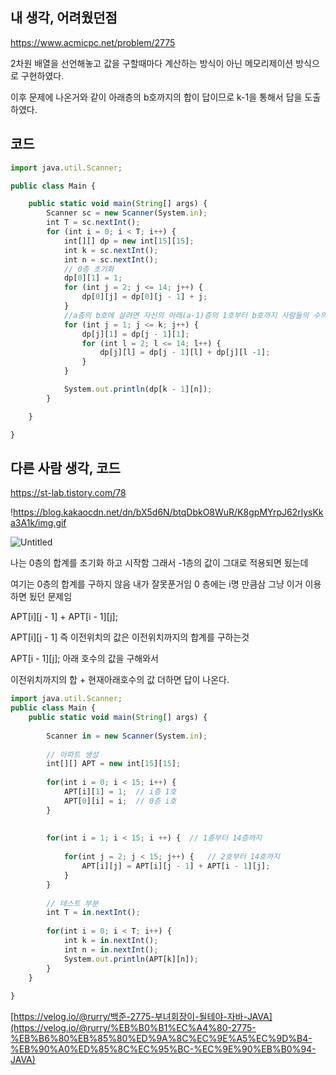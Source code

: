 ## 내 생각, 어려웠던점

https://www.acmicpc.net/problem/2775

2차원 배열을 선언해놓고 값을 구할때마다 계산하는 방식이 아닌 메모리제이션 방식으로 구현하였다.

이후 문제에 나온거와 같이 아래층의 b호까지의 합이 답이므로 k-1을 통해서 답을 도출 하였다.

## 코드

```jsx
import java.util.Scanner;

public class Main {

    public static void main(String[] args) {
        Scanner sc = new Scanner(System.in);
        int T = sc.nextInt();
        for (int i = 0; i < T; i++) {
            int[][] dp = new int[15][15];
            int k = sc.nextInt();
            int n = sc.nextInt();
            // 0층 초기화
            dp[0][1] = 1;
            for (int j = 2; j <= 14; j++) {
                dp[0][j] = dp[0][j - 1] + j;
            }
            //a층의 b호에 살려면 자신의 아래(a-1)층의 1호부터 b호까지 사람들의 수의 합
            for (int j = 1; j <= k; j++) {
                dp[j][1] = dp[j - 1][1];
                for (int l = 2; l <= 14; l++) {
                    dp[j][l] = dp[j - 1][l] + dp[j][l -1];
                }
            }

            System.out.println(dp[k - 1][n]);
        }

    }

}
```

## 다른 사람 생각, 코드

https://st-lab.tistory.com/78

!https://blog.kakaocdn.net/dn/bX5d6N/btqDbkO8WuR/K8gpMYrpJ62rlysKka3A1k/img.gif

![Untitled](https://prod-files-secure.s3.us-west-2.amazonaws.com/ed5158e8-51df-4b02-a0d7-33c31f618551/3b63078c-99b1-43bc-9754-f608354aec0e/Untitled.png)

나는 0층의 합계를 초기화 하고 시작함 그래서 -1층의 값이 그대로 적용되면 됬는데

여기는 0층의 합계를 구하지 않음 내가 잘못푼거임 0 층에는 i명 만큼삼 그냥 이거 이용하면 됬던 문제임

APT[i][j - 1] + APT[i - 1][j];

APT[i][j - 1] 즉 이전위치의 값은 이전위치까지의 합계를 구하는것

APT[i - 1][j]; 아래 호수의 값을 구해와서 

이전위치까지의 합 + 현재아래호수의 값 더하면 답이 나온다.

```jsx
import java.util.Scanner;
public class Main {
	public static void main(String[] args) {
		
		Scanner in = new Scanner(System.in);
		
		// 아파트 생성 
		int[][] APT = new int[15][15];
 
		for(int i = 0; i < 15; i++) {
			APT[i][1] = 1;	// i층 1호
			APT[0][i] = i;	// 0층 i호
		}
 
 
		for(int i = 1; i < 15; i ++) {	// 1층부터 14층까지
 
			for(int j = 2; j < 15; j++) {	// 2호부터 14호까지
				APT[i][j] = APT[i][j - 1] + APT[i - 1][j];
			}
		}
		
		// 테스트 부분 		
		int T = in.nextInt();
		
		for(int i = 0; i < T; i++) {
			int k = in.nextInt();
			int n = in.nextInt();
			System.out.println(APT[k][n]);
		}
	}
 
}

```

[https://velog.io/@rurry/백준-2775-부녀회장이-될테야-자바-JAVA](https://velog.io/@rurry/%EB%B0%B1%EC%A4%80-2775-%EB%B6%80%EB%85%80%ED%9A%8C%EC%9E%A5%EC%9D%B4-%EB%90%A0%ED%85%8C%EC%95%BC-%EC%9E%90%EB%B0%94-JAVA)
